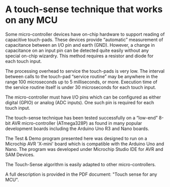# A touch-sense technique that works on any MCU 

Some micro-controller devices have on-chip hardware to support reading of capacitive touch-pads. 
These devices provide “automatic” measurement of capacitance between an I/O pin and earth (GND). 
However, a change in capacitance on an input pin can be detected quite easily without any special on-chip wizardry.
This method requires a resistor and diode for each touch input.

The processing overhead to service the touch-pads is very low. 
The interval between calls to the touch-pad “service routine” may be anywhere in the range 100 microseconds up to 5 milliseconds,
or more.  Execution time of the service routine itself is under 30 microseconds for each touch input. 

The micro-controller must have I/O pins which can be configured as either digital (GPIO) 
or analog (ADC inputs). One such pin is required for each touch input.

The touch-sense technique has been tested successfully on a “low-end” 8-bit AVR micro-controller
(ATmega328P) as found in many popular development boards including the Arduino Uno R3 and Nano boards.

The Test & Demo program presented here was designed to run on a Microchip AVR 'X-mini' board which is compatible
with the Arduino Uno and Nano. The program was developed under Microchip Studio IDE for AVR and SAM Devices.

The Touch-Sense algorithm is easily adapted to other micro-controllers.

A full description is provided in the PDF document: "Touch sense for any MCU".

